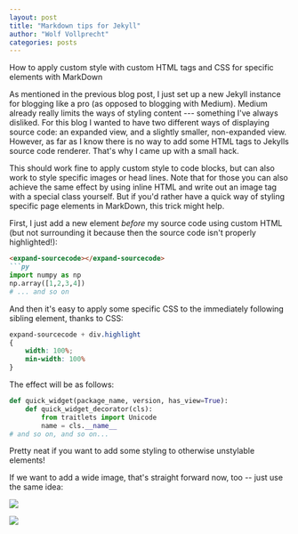 ```yaml
---
layout: post
title: "Markdown tips for Jekyll"
author: "Wolf Vollprecht"
categories: posts
---
```


<div class="subtitle">
How to apply custom style with custom HTML tags and CSS for specific elements with MarkDown
</div>

As mentioned in the previous blog post, I just set up a new Jekyll instance for blogging like a pro (as opposed to blogging with Medium). Medium already really limits the ways of styling content --- something I've always disliked. For this blog I wanted to have two different ways of displaying source code: an expanded view, and a slightly smaller, non-expanded view. However, as far as I know there is no way to add some HTML tags to Jekylls source code renderer. That's why I came up with a small hack.

This should work fine to apply custom style to code blocks, but can also work to style specific images or head lines. Note that for those you can also achieve the same effect by using inline HTML and write out an image tag with a special class yourself. But if you'd rather have a quick way of styling specific page elements in MarkDown, this trick might help. 

First, I just add a new element *before* my source code using custom HTML (but not surrounding it because then the source code isn't properly highlighted!):  

```md
<expand-sourcecode></expand-sourcecode>
```py
import numpy as np
np.array([1,2,3,4])
# ... and so on
```

And then it's easy to apply some specific CSS to the immediately following sibling element, thanks to CSS:

```css
expand-sourcecode + div.highlight
{
    width: 100%;
    min-width: 100%
}
```

The effect will be as follows:

<wide-source></wide-source>
```py
def quick_widget(package_name, version, has_view=True):
    def quick_widget_decorator(cls):
        from traitlets import Unicode
        name = cls.__name__
# and so on, and so on...
```

Pretty neat if you want to add some styling to otherwise unstylable elements!

If we want to add a wide image, that's straight forward now, too -- just use the same idea:

![]({{site.baseurl}}/assets/images/placeholder/wolf.jpg)

<wide-source></wide-source>
![]({{site.baseurl}}/assets/images/placeholder/wolf.jpg)